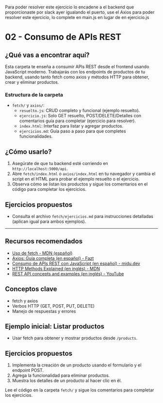 Para poder resolver este ejercicio lo encadene a el backend que proporcionaste por slack ayer igualando el puerto, use el Axios para poder resolver este ejercicio, lo complete en main.js en lugar de en ejercicio.js


# 02 - Consumo de APIs REST

## ¿Qué vas a encontrar aquí?
Esta carpeta te enseña a consumir APIs REST desde el frontend usando JavaScript moderno. Trabajarás con los endpoints de productos de tu backend, usando tanto fetch como axios y métodos HTTP para obtener, crear y eliminar productos.

### Estructura de la carpeta
- `fetch/` y `axios/`:
  - `resuelto.js`: CRUD completo y funcional (ejemplo resuelto).
  - `ejercicio.js`: Solo GET resuelto, POST/DELETE/Detalles con comentarios guía para completar (ejercicio para resolver).
  - `index.html`: Interfaz para listar y agregar productos.
  - `ejercicios.md`: Guía paso a paso para que completes funcionalidades.

## ¿Cómo usarlo?
1. Asegúrate de que tu backend esté corriendo en `http://localhost:5000/api`.
2. Abre `fetch/index.html` o `axios/index.html` en tu navegador y cambia el script en el HTML para probar el ejemplo resuelto o el ejercicio.
3. Observa cómo se listan los productos y sigue los comentarios en el código para completar los ejercicios.

## Ejercicios propuestos
- Consulta el archivo `fetch/ejercicios.md` para instrucciones detalladas (aplican igual para ambos ejemplos).

---

## Recursos recomendados
- [Uso de fetch - MDN (español)](https://developer.mozilla.org/es/docs/Web/API/Fetch_API/Using_Fetch)
- [Axios: Guía completa (en español) - Fazt](https://www.youtube.com/watch?v=6LyagkoRWYA)
- [Consumo de APIs REST con JavaScript (en español) - midu.dev](https://midu.dev/como-consumir-una-api-rest-desde-javascript/)
- [HTTP Methods Explained (en inglés) - MDN](https://developer.mozilla.org/en-US/docs/Web/HTTP/Methods)
- [REST API concepts and examples (en inglés) - YouTube](https://www.youtube.com/watch?v=7YcW25PHnAA)

## Conceptos clave
- fetch y axios
- Verbos HTTP (GET, POST, PUT, DELETE)
- Manejo de respuestas y errores

## Ejemplo inicial: Listar productos
- Usar fetch para obtener y mostrar productos desde `/products`.

## Ejercicios propuestos
1. Implementa la creación de un producto usando el formulario y el endpoint POST.
2. Agrega la funcionalidad para eliminar productos.
3. Muestra los detalles de un producto al hacer clic en él.

Lee el código en la carpeta `fetch/` y sigue los comentarios para completar los ejercicios. 